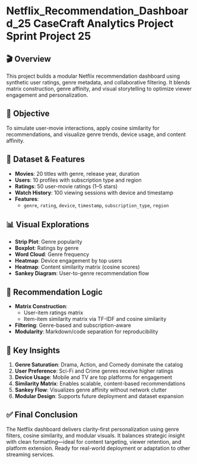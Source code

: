# Netflix_Recommendation_Dashboard_25 CaseCraft Analytics Project Sprint Project 25

## 🎬 Overview  
This project builds a modular Netflix recommendation dashboard using synthetic user ratings, genre metadata, and collaborative filtering. It blends matrix construction, genre affinity, and visual storytelling to optimize viewer engagement and personalization.

## 🎯 Objective  
To simulate user-movie interactions, apply cosine similarity for recommendations, and visualize genre trends, device usage, and content affinity.

## 🧾 Dataset & Features  
- **Movies**: 20 titles with genre, release year, duration  
- **Users**: 10 profiles with subscription type and region  
- **Ratings**: 50 user-movie ratings (1–5 stars)  
- **Watch History**: 100 viewing sessions with device and timestamp  
- **Features**:  
  - `genre`, `rating`, `device`, `timestamp`, `subscription_type`, `region`

## 📊 Visual Explorations  
- **Strip Plot**: Genre popularity  
- **Boxplot**: Ratings by genre  
- **Word Cloud**: Genre frequency  
- **Heatmap**: Device engagement by top users  
- **Heatmap**: Content similarity matrix (cosine scores)  
- **Sankey Diagram**: User-to-genre recommendation flow

## 🧠 Recommendation Logic  
- **Matrix Construction**:  
  - User-item ratings matrix  
  - Item-item similarity matrix via TF-IDF and cosine similarity  
- **Filtering**: Genre-based and subscription-aware  
- **Modularity**: Markdown/code separation for reproducibility

## 🧠 Key Insights  
1. **Genre Saturation**: Drama, Action, and Comedy dominate the catalog  
2. **User Preference**: Sci-Fi and Crime genres receive higher ratings  
3. **Device Usage**: Mobile and TV are top platforms for engagement  
4. **Similarity Matrix**: Enables scalable, content-based recommendations  
5. **Sankey Flow**: Visualizes genre affinity without network clutter  
6. **Modular Design**: Supports future deployment and dataset expansion

## ✅ Final Conclusion  
The Netflix dashboard delivers clarity-first personalization using genre filters, cosine similarity, and modular visuals. It balances strategic insight with clean formatting—ideal for content targeting, viewer retention, and platform extension. Ready for real-world deployment or adaptation to other streaming services.